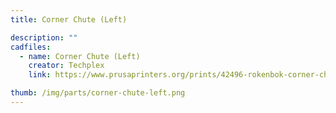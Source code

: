 ```yaml
---
title: Corner Chute (Left)

description: ""
cadfiles:
  - name: Corner Chute (Left)
    creator: Techplex
    link: https://www.prusaprinters.org/prints/42496-rokenbok-corner-chute-left

thumb: /img/parts/corner-chute-left.png
---
```


